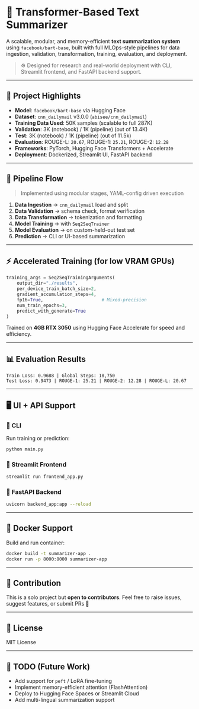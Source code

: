 # 🧠 Transformer-Based Text Summarizer

A scalable, modular, and memory-efficient **text summarization system** using `facebook/bart-base`, built with full MLOps-style pipelines for data ingestion, validation, transformation, training, evaluation, and deployment.

> ⚙️ Designed for research and real-world deployment with CLI, Streamlit frontend, and FastAPI backend support.

---

## 🚀 Project Highlights

* **Model**: `facebook/bart-base` via Hugging Face
* **Dataset**: `cnn_dailymail` v3.0.0 (`abisee/cnn_dailymail`)
* **Training Data Used**: 50K samples (scalable to full 287K)
* **Validation**: 3K (notebook) / 1K (pipeline) (out of 13.4K)
* **Test**: 3K (notebook) / 1K (pipeline) (out of 11.5k)
* **Evaluation**: ROUGE-L: `20.67`, ROUGE-1: `25.21`, ROUGE-2: `12.28`
* **Frameworks**: PyTorch, Hugging Face Transformers + Accelerate
* **Deployment**: Dockerized, Streamlit UI, FastAPI backend

---

## 🔁 Pipeline Flow

> Implemented using modular stages, YAML-config driven execution

1. **Data Ingestion** → `cnn_dailymail` load and split
2. **Data Validation** → schema check, format verification
3. **Data Transformation** → tokenization and formatting
4. **Model Training** → with `Seq2SeqTrainer`
5. **Model Evaluation** → on custom-held-out test set
6. **Prediction** → CLI or UI-based summarization

---

## ⚡ Accelerated Training (for low VRAM GPUs)

```python
training_args = Seq2SeqTrainingArguments(
    output_dir="./results",
    per_device_train_batch_size=2,
    gradient_accumulation_steps=4,
    fp16=True,                      # Mixed-precision
    num_train_epochs=3,
    predict_with_generate=True
)
```

Trained on **4GB RTX 3050** using Hugging Face Accelerate for speed and efficiency.

---

## 📊 Evaluation Results

```
Train Loss: 0.9688 | Global Steps: 18,750
Test Loss: 0.9473 | ROUGE-1: 25.21 | ROUGE-2: 12.28 | ROUGE-L: 20.67
```

---

## 🖥 UI + API Support

### 🔹 CLI

Run training or prediction:

```bash
python main.py
```

### 🔹 Streamlit Frontend

```bash
streamlit run frontend_app.py
```

### 🔹 FastAPI Backend

```bash
uvicorn backend_app:app --reload
```

---

## 🐳 Docker Support

Build and run container:

```bash
docker build -t summarizer-app .
docker run -p 8000:8000 summarizer-app
```

---

## 🤝 Contribution

This is a solo project but **open to contributors**.
Feel free to raise issues, suggest features, or submit PRs 🚀

---

## 📜 License

MIT License

---

## 📌 TODO (Future Work)

* Add support for `peft` / LoRA fine-tuning
* Implement memory-efficient attention (FlashAttention)
* Deploy to Hugging Face Spaces or Streamlit Cloud
* Add multi-lingual summarization support
